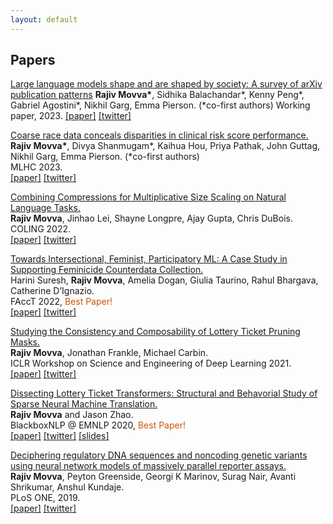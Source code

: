 ```yaml
---
layout: default
---
```


## Papers

[Large language models shape and are shaped by society: A survey of arXiv publication patterns](https://arxiv.org/abs/2307.10700)
**Rajiv Movva\***, Sidhika Balachandar\*, Kenny Peng\*, Gabriel Agostini\*, Nikhil Garg, Emma Pierson. (*co-first authors)
Working paper, 2023.
[[paper]](https://arxiv.org/abs/2307.10700) [[twitter]](https://twitter.com/rajivmovva/status/1683903070646960128)

[Coarse race data conceals disparities in clinical risk score performance.](https://arxiv.org/abs/2304.09270)  
**Rajiv Movva\***, Divya Shanmugam\*, Kaihua Hou, Priya Pathak, John Guttag, Nikhil Garg, Emma Pierson. (*co-first authors)  
MLHC 2023.  
[[paper]](https://arxiv.org/abs/2304.09270) [[twitter]](https://twitter.com/rajivmovva/status/1651237859465080834)  


[Combining Compressions for Multiplicative Size Scaling on Natural Language Tasks.](https://aclanthology.org/2022.coling-1.252/)  
**Rajiv Movva**, Jinhao Lei, Shayne Longpre, Ajay Gupta, Chris DuBois.  
COLING 2022.  
[[paper]](https://aclanthology.org/2022.coling-1.252/) [[twitter]](https://twitter.com/rajivmovva/status/1574444670104526848)  


[Towards Intersectional, Feminist, Participatory ML: A Case Study in Supporting Feminicide Counterdata Collection.](https://dl.acm.org/doi/10.1145/3531146.3533132)   
Harini Suresh, **Rajiv Movva**, Amelia Dogan, Giulia Taurino, Rahul Bhargava, Catherine D’Ignazio.  
FAccT 2022, <span style="color:#CC5500">Best Paper!</span>  
[[paper]](https://dl.acm.org/doi/10.1145/3531146.3533132) [[twitter]](https://twitter.com/rajivmovva/status/1539172168269012992)  


[Studying the Consistency and Composability of Lottery Ticket Pruning Masks.](https://arxiv.org/abs/2104.14753)  
**Rajiv Movva**, Jonathan Frankle, Michael Carbin.  
ICLR Workshop on Science and Engineering of Deep Learning 2021.  
[[paper]](https://arxiv.org/abs/2104.14753) [[twitter]](https://twitter.com/rajivmovva/status/1390526193666072576)  


[Dissecting Lottery Ticket Transformers: Structural and Behavorial Study of Sparse Neural Machine Translation.](https://arxiv.org/abs/2009.13270)   
**Rajiv Movva** and Jason Zhao.  
BlackboxNLP @ EMNLP 2020, <span style="color:#CC5500">Best Paper!</span>   
[[paper]](https://arxiv.org/abs/2009.13270) [[twitter]](https://twitter.com/rajivmovva/status/1311017289500766208) [[slides]](https://docs.google.com/presentation/d/1dVEXenyGF6Szxg8FPgua2sJQGWXvIdaBwKShS8jO8sM)  
  
  
[Deciphering regulatory DNA sequences and noncoding genetic variants using neural network models of massively parallel reporter assays.](https://journals.plos.org/plosone/article?id=10.1371/journal.pone.0218073)    
**Rajiv Movva**, Peyton Greenside, Georgi K Marinov, Surag Nair, Avanti Shrikumar, Anshul Kundaje.  
PLoS ONE, 2019.  
[[paper]](https://journals.plos.org/plosone/article?id=10.1371/journal.pone.0218073) [[twitter]](https://twitter.com/rajivmovva/status/1030495776093294593)  


<!-- ## Preprints, etc.

Accelerating single-cell genomic analysis with GPUs.  
Corey Nolet, Avantika Lal, Rajesh Ilango, Taurean Dyer, **Rajiv Movva**, John Zedlewski, Johnny Israeli.  
bioRxiv, 2022.  
_Completed during NVIDIA AI internship._  
[[paper]](https://www.biorxiv.org/content/10.1101/2022.05.26.493607v1.full) 

Fairness Deconstructed: A Sociotechnical View of 'Fair' Algorithms in Criminal Justice.  
arXiv, 2021.  
**Rajiv Movva**.  
_Final project for WGS.301 Feminist Theory at MIT._  
[[paper]](https://arxiv.org/abs/2106.13455)

In-silico Prediction of Synergistic Anti-Cancer Drug Combinations Using Multi-omics Data.  
Remzi Celebi, Oliver Bear Don’t Walk, **Rajiv Movva**, Semih Alpsoy, Michel Dumontier.  
Scientific Reports, 2019.  
[[paper]](https://www.nature.com/articles/s41598-019-45236-6)   -->

